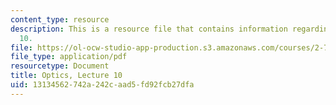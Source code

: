 ```yaml
---
content_type: resource
description: This is a resource file that contains information regarding optics lecture
  10.
file: https://ol-ocw-studio-app-production.s3.amazonaws.com/courses/2-71-optics-spring-2014/13134562742a242caad5fd92fcb27dfa_MIT2_71S14_lec10_notes.pdf
file_type: application/pdf
resourcetype: Document
title: Optics, Lecture 10
uid: 13134562-742a-242c-aad5-fd92fcb27dfa
---
```

